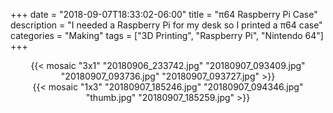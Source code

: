 +++
date = "2018-09-07T18:33:02-06:00"
title = "π64 Raspberry Pi Case"
description = "I needed a Raspberry Pi for my desk so I printed a π64 case"
categories = "Making"
tags = ["3D Printing", "Raspberry Pi", "Nintendo 64"]
+++

<center>
  {{< mosaic "3x1" "20180906_233742.jpg" "20180907_093409.jpg" "20180907_093736.jpg" "20180907_093727.jpg" >}}
</center>

<center>
  {{< mosaic "1x3" "20180907_185246.jpg" "20180907_094346.jpg" "thumb.jpg" "20180907_185259.jpg" >}}
</center>
